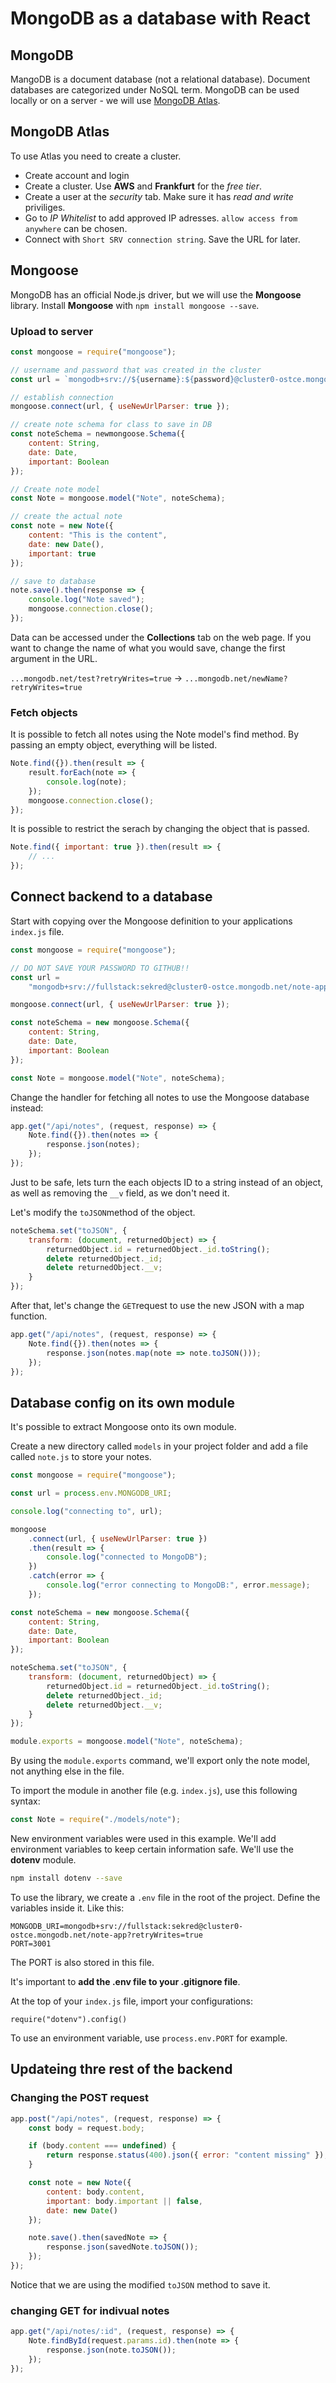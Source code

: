 # MongoDB as a database with React

## MongoDB

MangoDB is a document database (not a relational database). Document databases are categorized under NoSQL term.
MongoDB can be used locally or on a server - we will use [MongoDB Atlas](https://www.mongodb.com/cloud/atlas).

## MongoDB Atlas

To use Atlas you need to create a cluster.

-   Create account and login
-   Create a cluster. Use **AWS** and **Frankfurt** for the _free tier_.
-   Create a user at the _security_ tab. Make sure it has _read and write_ priviliges.
-   Go to _IP Whitelist_ to add approved IP adresses. `allow access from anywhere` can be chosen.
-   Connect with `Short SRV connection string`. Save the URL for later.

## Mongoose

MongoDB has an official Node.js driver, but we will use the **Mongoose** library.
Install **Mongoose** with `npm install mongoose --save`.

### Upload to server

```javascript
const mongoose = require("mongoose");

// username and password that was created in the cluster
const url = `mongodb+srv://${username}:${password}@cluster0-ostce.mongodb.net/test?retryWrites=true`;

// establish connection
mongoose.connect(url, { useNewUrlParser: true });

// create note schema for class to save in DB
const noteSchema = newmongoose.Schema({
    content: String,
    date: Date,
    important: Boolean
});

// Create note model
const Note = mongoose.model("Note", noteSchema);

// create the actual note
const note = new Note({
    content: "This is the content",
    date: new Date(),
    important: true
});

// save to database
note.save().then(response => {
    console.log("Note saved");
    mongoose.connection.close();
});
```

Data can be accessed under the **Collections** tab on the web page. If you want to change the name of what you would save, change the first argument in the URL.

`...mongodb.net/test?retryWrites=true` -> `...mongodb.net/newName?retryWrites=true`

### Fetch objects

It is possible to fetch all notes using the Note model's find method. By passing an empty object, everything will be listed.

```javascript
Note.find({}).then(result => {
    result.forEach(note => {
        console.log(note);
    });
    mongoose.connection.close();
});
```

It is possible to restrict the serach by changing the object that is passed.

```javascript
Note.find({ important: true }).then(result => {
    // ...
});
```

## Connect backend to a database

Start with copying over the Mongoose definition to your applications `index.js` file.

```javascript
const mongoose = require("mongoose");

// DO NOT SAVE YOUR PASSWORD TO GITHUB!!
const url =
    "mongodb+srv://fullstack:sekred@cluster0-ostce.mongodb.net/note-app?retryWrites=true";

mongoose.connect(url, { useNewUrlParser: true });

const noteSchema = new mongoose.Schema({
    content: String,
    date: Date,
    important: Boolean
});

const Note = mongoose.model("Note", noteSchema);
```

Change the handler for fetching all notes to use the Mongoose database instead:

```javascript
app.get("/api/notes", (request, response) => {
    Note.find({}).then(notes => {
        response.json(notes);
    });
});
```

Just to be safe, lets turn the each objects ID to a string instead of an object, as well as removing the `__v` field, as we don't need it.

Let's modify the `toJSON`method of the object.

```javascript
noteSchema.set("toJSON", {
    transform: (document, returnedObject) => {
        returnedObject.id = returnedObject._id.toString();
        delete returnedObject._id;
        delete returnedObject.__v;
    }
});
```

After that, let's change the `GET`request to use the new JSON with a map function.

```javascript
app.get("/api/notes", (request, response) => {
    Note.find({}).then(notes => {
        response.json(notes.map(note => note.toJSON()));
    });
});
```

## Database config on its own module

It's possible to extract Mongoose onto its own module.

Create a new directory called `models` in your project folder and add a file called `note.js` to store your notes.

```javascript
const mongoose = require("mongoose");

const url = process.env.MONGODB_URI;

console.log("connecting to", url);

mongoose
    .connect(url, { useNewUrlParser: true })
    .then(result => {
        console.log("connected to MongoDB");
    })
    .catch(error => {
        console.log("error connecting to MongoDB:", error.message);
    });

const noteSchema = new mongoose.Schema({
    content: String,
    date: Date,
    important: Boolean
});

noteSchema.set("toJSON", {
    transform: (document, returnedObject) => {
        returnedObject.id = returnedObject._id.toString();
        delete returnedObject._id;
        delete returnedObject.__v;
    }
});

module.exports = mongoose.model("Note", noteSchema);
```

By using the `module.exports` command, we'll export only the note model, not anything else in the file.

To import the module in another file (e.g. `index.js`), use this following syntax:

```javascript
const Note = require("./models/note");
```

New environment variables were used in this example. We'll add environment variables to keep certain information safe. We'll use the **dotenv** module.

```bash
npm install dotenv --save
```

To use the library, we create a `.env` file in the root of the project. Define the variables inside it. Like this:

```
MONGODB_URI=mongodb+srv://fullstack:sekred@cluster0-ostce.mongodb.net/note-app?retryWrites=true
PORT=3001
```

The PORT is also stored in this file.

It's important to **add the .env file to your .gitignore file**.

At the top of your `index.js` file, import your configurations:

`require("dotenv").config()`

To use an environment variable, use `process.env.PORT` for example.

## Updateing thre rest of the backend

### Changing the POST request

```javascript
app.post("/api/notes", (request, response) => {
    const body = request.body;

    if (body.content === undefined) {
        return response.status(400).json({ error: "content missing" });
    }

    const note = new Note({
        content: body.content,
        important: body.important || false,
        date: new Date()
    });

    note.save().then(savedNote => {
        response.json(savedNote.toJSON());
    });
});
```

Notice that we are using the modified `toJSON` method to save it.

### changing GET for indivual notes

```javascript
app.get("/api/notes/:id", (request, response) => {
    Note.findById(request.params.id).then(note => {
        response.json(note.toJSON());
    });
});
```
